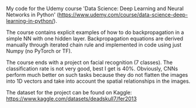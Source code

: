 My code for the Udemy course 'Data Science: Deep Learning and Neural Networks in Python'
(https://www.udemy.com/course/data-science-deep-learning-in-python/).

The course contains explicit examples of how to do backpropagation in a simple NN with one hidden layer. Backpropagation equations are derived manually through iterated chain rule and implemented in code using just Numpy (no PyTorch or TF).

The course ends with a project on facial recognition (7 classes). The classification rate is not very good, best I get is 40%. Obviously, CNNs perform much better on such tasks because they do not flatten the images into 1D vectors and take into account the spatial relationships in the images.

The dataset for the project can be found on Kaggle:
https://www.kaggle.com/datasets/deadskull7/fer2013
